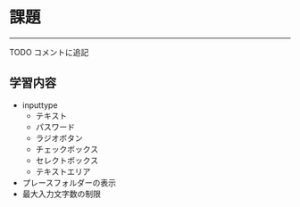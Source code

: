 # 課題

---

TODO コメントに追記

## 学習内容

- inputtype
  - テキスト
  - パスワード
  - ラジオボタン
  - チェックボックス
  - セレクトボックス
  - テキストエリア
- プレースフォルダーの表示
- 最大入力文字数の制限
